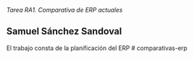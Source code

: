 <h>*Tarea RA1. Comparativa de ERP actuales*</h>
<h2>Samuel Sánchez Sandoval</h2>
El trabajo consta de la planificación del ERP
# comparativas-erp
